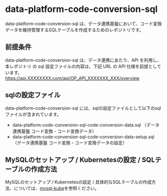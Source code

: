 # data-platform-code-conversion-sql
data-platform-code-conversion-sql は、データ連携基盤において、コード変換データを維持管理するSQLテーブルを作成するためのレポジトリです。  

## 前提条件  
data-platform-code-conversion-sql は、データ連携にあたり、API を利用し、本レポジトリ の sql 設定ファイルの内容は、下記 URL の API 仕様を前提としています。  
https://api.XXXXXXXX.com/api/OP_API_XXXXXXX_XXX/overview  

## sqlの設定ファイル
data-platform-code-conversion-sql には、sqlの設定ファイルとして以下のsqlファイルが含まれています。  

* data-platform-code-conversion-sql-code-conversion-data.sql （データ連携基盤 コード変換 - コード変換データ）
* data-platform-code-conversion-sql-code-conversion-data-setup.sql（データ連携基盤 コード変換 - コード変換データの設定）

## MySQLのセットアップ / Kubernetesの設定 / SQLテーブルの作成方法
MySQLのセットアップ / Kubernetesの設定 / 具体的なSQLテーブルの作成方法、については、[mysql-kube](https://github.com/latonaio/mysql-kube)を参照ください。